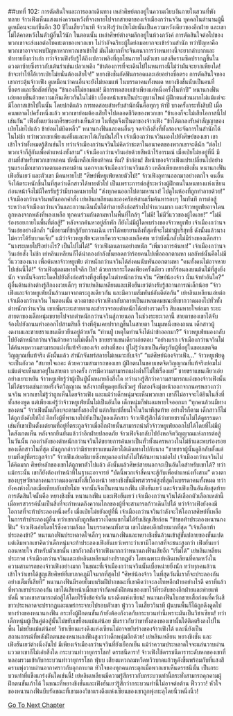 ##บทที่ 102: การตัดสินใจและการออกเดินทาง
เหล่าศิษย์ตกอยู่ในความเงียบงันภายในสวนที่พังทลาย
จ้าวเฟิงเห็นแสงแห่งความหวังที่จางหายไปจากสายตาของเจ้าเมืองกว่านจวิน บุคคลในตำนานผู้นี้ดูเหมือนจะแก่ขึ้นอีก 30 ปีในเสี้ยววินาที
จ้าวเฟิงรู้ว่าเป่ยโม่ยนั้นเป็นความหวังเดียวของอีกฝ่าย และเขาไม่ได้คาดหวังในตัวผู้อื่นไว้นัก
ในตอนนั้น เหล่าศิษย์ต่างจมลึกอยู่ในห้วงภวังค์
การตัดสินใจต่อไปของพวกเขาจะส่งผลต่อโชคชะตาของพวกเขา
ไม่ว่าอัจฉริยะผู้ใดย่อมอยากจะเข้าร่วมสำนัก ทว่าปัญหาคือพวกเขาอาจจะพบปัญหาหากพวกเขาเข้าไป
มันไม่ยากที่จะจินตนาการว่าหนทางนี้จะยากลำบากและท้าทายยิ่งกว่าเก่า ทว่าจ้าวเฟิงรับรู้ได้ถึงเปลวเพลิงที่ลุกโชนภายในตัวเขา แสงสีครามซีดปรากฏขึ้นในดวงตาซ้ายซึ่งราวกับเต้นรำเช่นเปลวเพลิง
“ข้าต้องการที่จะเดินไปในหนทางนี้ไม่ว่ามันจะยากเพียงใด! ข้าจะทำให้ไอ้เวรเป่ยโม่ยนั่นต้องเสียใจ!” หยางชิงชั่นกัดฟันกรอดและเอ่ยอย่างซื่อตรง
การตัดสินใจของเขากระตุ้นจ้าวเฟิง ดูเหมือนว่าคนอื่นจะยังไม่ยอมแพ้
ในบรรดาคนทั้งหมด หยางชิงชั่นนับเป็นคนที่ซื่อตรงและซื่อสัตย์ที่สุด
“ข้าเองก็ไม่ยอมแพ้! มีการทดสอบเข้าเพียงแค่หนึ่งครั้งในห้าปี” หนานกงฟั่นเอ่ยตอบขึ้นด้วยความเห็นเดียวกันในไม่ช้า
เบื้องหน้าเขาเป็นประตูบานใหม่ ผู้ฝึกตนส่วนมากไม่แม้แต่จะมีโอกาสเข้าไปในนั้น
โดยปกติแล้ว การทดสอบสำหรับสำนักนั้นคือทุกๆ ห้าปี บางครั้งกระทั่งสิบปี
เมื่อคนพลาดไปครั้งหนึ่งแล้ว พวกเขาย่อมต้องเสียใจไปตลอดชีวิตของพวกเขา
“ข้าเองก็จะไม่เสียโอกาสนี้ไปเช่นกัน” เฟิงฮันเยว่ผงกศีรษะอย่างเห็นด้วย
ในที่สุดจึงเป็นตาของจ้าวเฟิง
“ข้าได้ตกลงรับคำสัญญาของเป่ยโม่ยไปแล้ว ข้าย่อมไม่บิดพลิ้ว”
หนานกงฟั่นและคนอื่นๆ จดจำถึงสิ่งที่ทั้งสองจะจัดการในสำนักได้ในไม่ช้า ทว่าพวกเขาเพียงแค่ยิ้มและหาได้เก็บมันใส่ใจ
เจ้าเมืองกว่านจวินมองไปยังศิษย์ของเขา เขาเข้าใจว่าทั้งหมดรู้สึกเช่นไร ทว่าเจ้าเมืองกว่านจวินไม่คิดว่าชะตาในอนาคตของพวกเขาจะดีนัก
“ต่อไป พวกเจ้าก็สู้กันเพื่อตำแหน่งทั้งสาม” เจ้าเมืองกว่านจวินเอ่ยด้วยสีหน้าไร้อารมณ์
เมื่อเป่ยโม่ยอยู่ที่นี่ มีสามที่สำหรับพวกเขาหกคน บัดนี้เหลือเพียงห้าคน
หืม? ช้าก่อน!
สีหน้าของจ้าวเฟิงแปรเปลี่ยนไปอย่างรุนแรงเมื่อเขากวาดตามองรอบด้าน
นอกจากเจ้าเมืองกว่านจวินแล้ว เหลือเพียงหยางชิงชั่น หนานกงฟั่น เฟิงฮันเยว่ และตัวเขา
มีคนหายไป!
“ศิษย์พี่หยูเฟ่ยหายตัวไป!” จ้าวเฟิงอุทานออกมาอย่างตกใจ
คนอื่นจึงได้ตระหนักขึ้นในที่สุดว่าเด็กสาวได้หายตัวไป
เป็นเพราะการต่อสู้ระหว่างผู้ฝึกตนในหนทางแห่งเซียนก่อนหน้าจึงไม่มีใครรับรู้ว่ามีบางคนหายไป
“ส่งทุกคนออกไปตามหานาง! ไปดูในห้องที่ถูกทำลายด้วย!” เจ้าเมืองกว่านจวินพลันออกคำสั่ง
เย่หลินเหลียนและองครักษ์สามเริ่มค้นหารอบๆ ในทันที การต่อสู้ระหว่างเจ้าเมืองกว่านจวินและกวานเฉินนั้นได้ทำลายสิ่งก่อสร้างไปจำนวนมาก และจ้าวหยูเฟ่ยอาจโดนลูกหลงจากพลังที่หลงเหลือ
ทุกคนร่วมกันตามหาในพื้นที่ใกล้ๆ
“ไม่มี! ไม่มีวี่แววของผู้ใดเลย!”
“ไม่มีร่องรอยภายในพื้นที่ต่อสู้!”
หลังจากค้นหาอยู่สักพัก ก็ยังไม่มีผู้ใดพบร่างของจ้าวหยูเฟ่ย
เจ้าเมืองกว่านจวินเอ่ยอย่างลึกล้ำ
“เมื่อยามที่ข้าสู้กับกวานเฉิน เราได้พยายามถึงที่สุดที่จะไม่ฆ่าผู้บริสุทธิ์ ดังนั้นแล้วนางไม่ควรได้รับบาดเจ็บ”
แม้ว่าจ้าวหยูเฟ่ยจะตายก็ควรจะหลงเหลือศพ ทว่าบัดนี้กลับไม่มีร่างของเด็กสาว
“นางระเหยไปรึอย่างไร? เป็นไปไม่ได้!” จ้าวเฟิงลนลานอย่างหนัก
“เพิ่มวงการค้นหา!” เจ้าเมืองกว่านจวินเอ่ยสั่ง
ไม่ช้า เย่หลินเหลียนก็ได้นำกองกำลังชั้นยอดกว่าร้อยคนไปเพื่อออกตามหา
ผลลัพธ์นั้นคือไม่มีวี่แววของนาง เพื่อค้นหาจ้าวหยูเฟ่ย ตำหนักกว่านจวินได้ส่งคนนับพันออกตามหา
“คนทั้งคนไม่อาจหายไปเช่นนี้ได้!” จ้าวเฟิงสูดลมหายใจลึก
ปึก!
ด้วยการกระโดดเพียงครั้งเดียว เขาก็ร่อนลงบนต้นไม้ที่สูงยิ่งนัก จากนั้นจึงกระโดดไปยังสิ่งก่อสร้างที่สูงที่สุดในตำหนักกว่านจวิน
“ศิษย์น้องจ้าว นั่นเจ้าทำอันใด?”
ผู้อื่นด้านล่างต่างรู้สึกงงงวยเล็กๆ ทว่าเย่หลินเหลียนและเฟิงฮันเยว่ต่างรับรู้สถานการณ์เล็กน้อย
“จ้าวเฟิงและจ้าวหยูเฟ่ยนั้นล้วนมาจากตระกูลเดียวกัน และมีความสัมพันธ์อันดีต่อกัน”
เย่หลินเหลียนเอ่ยต่อเจ้าเมืองกว่านจวิน
ในตอนนั้น ดวงตาของจ้าวเฟิงกลับกลายเป็นแหลมคมขณะที่เขากวาดมองไปทั่วทั้งตำหนักกว่านจวิน เขาเพิ่มระยะสายตาและสำรวจรอบตำหนักได้อย่างรวดเร็ว
สิบลมหายใจต่อมา
ระยะสายตาของเด็กหนุ่มขยายไปจากตำหนักกว่านจวินสู่ภายนอก
ในช่วงระยะเวลานี้ สายตาของเขาได้จับจ้องไปยังถนนห่างออกไปสามสิบลี้
ร่างที่คุ้นเคยปรากฏขึ้นในสายตา
ในมุมหนึ่งของถนน เด็กสาวผู้งดงามและชายชราแขนเดียวยืนอยู่ด้วยกัน
“ท่านปู่ เหตุใดท่านจึงได้นำข้าออกมา?” จ้าวหยูเฟ่ยมองกลับไปยังตำหนักกว่านจวินด้วยความไม่เต็มใจ
ชายชราแขนเดียวเอ่ยตอบ
“อย่างแรก เจ้าเมืองกว่านจวินไม่ได้ค้นพบความสามารถแฝงที่แท้จริงของเจ้า อย่างที่สอง ปู่ไม่รู้ว่าเขาเป็นศัตรูกับผู้ที่อยู่ในขอบเขตจิตวิญญาณที่แท้จริง ดังนั้นแล้ว สำนักจันทร์สลายไม่เหมาะกับเจ้า”
“แต่ศิษย์น้องจ้าวเฟิง...” จ้าวหยูเฟ่ยดูจะเป็นกังวล
“สบายใจเถอะ ด้วยความสามารถของเขา ผู้ฝึกตนในขอบเขตจิตวิญญาณที่แท้จริงย่อมไม่แม้แต่จะเห็นเขาอยู่ในสายตา บางครั้ง การมีความสามารถแฝงต่ำก็ไม่ใช่เรื่องแย่” ชายชราแขนเดียวเอ่ยอย่างเยาะหยัน
จ้าวหยูเฟ่ยรู้ว่าผู้เป็นปู่นั้นหมายถึงสิ่งใด ทว่านางรู้สึกว่าความสามารถแฝงของจ้าวเฟิงนั้นไม่ได้ธรรมเช่นกายครึ่งจิตวิญญาณ
หลังจากที่พูดคุยกันชั่วครู่ ทั้งสองจึงมุ่งหน้าออกจากนครหลวงกว่านจวิน
พวกเขาไม่รู้ว่าถูกเห็นโดยจ้าวเฟิง และแม้ว่าเด็กหนุ่มจะเห็นพวกเขา เขาก็ไม่อาจจะได้ยินในสิ่งที่ทั้งสองพูด แต่เพียงแค่รู้ว่าจ้าวหยูเฟ่ยนั้นไม่เป็นอันใด เด็กหนุ่มก็พ่นลมหายใจออกมา
“ทุกคนล้วนมีทางของตน” จ้าวเฟิงนั้นเกือบจะตามทั้งสองไป แต่กลับเปลี่ยนใจในวินาทีสุดท้าย
อย่างไรก็ตาม เด็กสาวก็ไม่ได้ถูกบังคับให้ไป อีกทั้งผู้ที่พานางไปยังเป็นปู่ของเด็กสาว จ้าวเฟิงรู้สึกได้ว่าชายชรานั้นไม่ได้ดูธรรมดาเช่นที่เขาเป็นตั้งแต่ยามที่อยู่ที่ตระกูลจ้าวเมื่ออีกฝ่ายนั้นสามารถนำตัวจ้าวหยูเฟ่ยออกไปได้โดยที่ไม่มีผู้ใดสังเกตเห็น
หลังจากยืนยันแล้วว่าอีกฝ่ายปลอดภัย จ้าวเฟิงจึงกลับไปยังหอจิตวิญญาณแห่งการต่อสู้
ในวันนั้น กองกำลังของตำหนักกว่านจวินได้ขยายการค้นหาเป็นทั่วทั้งนครหลวงในไม่ช้าและพบร่องรอยของเด็กสาวในที่สุด มันถูกกล่าวว่ามีชายชราแขนเดียวได้เดินทางไปกับนาง
“ชายชราผู้นั้นดูลึกลับตั้งแต่ยามที่อยู่ที่ตระกูลจ้าว” จ้าวเฟิงเอ่ยอธิบายซึ่งหยุดกองกำลังไม่ให้ค้นหานางต่อไป
เจ้าเมืองกว่านจวินไม่ได้คิดมาก ศิษย์หลักของเขาได้ถูกพาตัวไปแล้ว ดังนั้นแล้วศิษย์สายนอกจะเป็นอันใดสำหรับเขาได้?
ทว่าแม้กระนั้น เขาก็ยังต้องทำหน้าที่ในฐานะอาจารย์
“บัดนี้พวกเจ้าสี่คนจะสู้กับเพื่อตำแหน่งทั้งสาม” ดวงตาของบุรุษวัยกลางคนกวาดมองคนทั้งสี่เบื้องหน้า
หยางชิงชั่นมีพรสวรรค์สูงที่สุดในบรรดาคนทั้งหมด ทว่ายังคงห่างไกลเมื่อเทียบกับเป่ยโม่ย จากนั้นจึงเป็นหนานกงฟั่น เฟิงฮันเยว่ และจ้าวเฟิงเป็นอันดับสุดท้าย
การตัดสินใจนั้นคือ หยางชิงชั่น หนานกงฟั่น และเฟิงฮันเยว่
เจ้าเมืองกว่านจวินได้เลือกตัวเลือกเหล่านี้เมื่อพรสวรรค์นั้นเป็นสิ่งที่จะกำหนดถึงความไกลของผู้ที่จะสามารถก้าวเดินไปได้ ทว่าจ้าวเฟิงยังคงมีโอกาสที่จะท้าประลองหนึ่งครั้ง
เมื่อเป่ยโม่ยยังอยู่ที่นี่ เจ้าเมืองกว่านจวินกำลังจะให้โอกาสศิษย์ที่เหลือในการท้าประลองผู้อื่น ทว่าเขากลับถูกขัดขวางโดยแขกไม่ได้รับเชิญเสียก่อน
“ข้าขอท้าประลองหนานกงฟั่น” จ้าวเฟิงเอ่ยโดยไร้ซึ่งความลังเล
ในบรรดาคนทั้งสาม เขาไม่ชอบอีกฝ่ายมากที่สุด
“เจ้าเลือกท้าประลองข้า?” หนานกงฟั่นประหลาดใจเล็กๆ
หนานกงฟั่นและหยางชิงชั่นล้วนเข้าสู่ขั้นปลายของขั้นแปด แต่เดิมพวกเขาคิดว่าเด็กหนุ่มจะท้าประลองเฟิงฮันเยว่เพราะว่าเขามีโอกาสที่จะชนะสูงกว่า
เฟิงฮันเยว่ถอนหายใจ สำหรับตัวเขานั้น เขากังวลถึงจ้าวเฟิงมากกว่าหนานกงฟั่นเสียอีก
“เริ่มได้” เย่หลินเหลียนประกาศ
เจ้าเมืองกว่านจวินและเย่หลินเหลียนต่างปรากฏตัว โดยเฉพาะเย่หลินเหลียนที่คาดหวังในความสามารถของจ้าวเฟิงอย่างมาก ในขณะที่เจ้าเมืองกว่านจวินนั้นเบื่อหน่ายยิ่งนัก ทว่าทุกคนล้วนเข้าใจว่าเขาได้สูญเสียศิษย์ที่เขาภาคภูมิใจมากที่สุดไป
“ศิษย์น้องจ้าว ในที่สุดวันนี้เราก็จะประลองกันอย่างเต็มที่เสียที” หนานกงฟั่นมีรอยยิ้มบนริมฝีปากขณะที่เขาคิดว่าจะลงโทษอีกฝ่ายอย่างไรดี
คราที่แล้วที่พวกเขาประลองกัน เขาได้เสียหน้าเมื่อเขาจำกัดพลังฝึกตนของเขาไว้ที่ระดับของอีกฝ่ายและพ่ายแพ้
บัดนี้ พวกเขาสามารถต่อสู้ได้โดยไร้ซึ่งข้อจำกัด
แรงดึงแห่งเซียน!
หนานกงฟั่นโบกชายเสื้อก่อนที่ควันสีขาวประหลาดจะปรากฏและแพร่กระจายไปรอบตัวเขา
ฟู่ววว
ในเสี้ยววินาที ฝุ่นบนพื้นก็ได้ถูกดึงดูดไปทางร่างของหนานกงฟั่น กระทั่งผู้ฝึกตนขั้นเก้ายังต้องกังวลกับกระบวนท่านี้เพราะมันเป็นวิชาเซียน!
ทว่า เด็กหนุ่มผู้เป็นคู่ต่อสู้นั้นไม่ขยับเขยื้อนแม้แต่น้อย มันราวกับว่าขาทั้งสองของเขานั้นได้ติดตรึงลงไปในพื้น
ไม่ขยับแม้แต่น้อย!
วิชาเซียนแรงดึงแห่งเซียนไม่อาจขยับร่างของจ้าวเฟิงได้ และนี่ยังเป็นสถานการณ์ที่พลังฝึกตนของหนานกงฟั่นสูงกว่าเด็กหนุ่มอีกด้วย!
เย่หลินเหลียน หยางชิงชั่น และเฟิงฮันเยว่ต่างนิ่งงันไป มีเพียงเจ้าเมืองกว่านจวินที่ยังเยือกเย็น แม้ว่าความประหลาดใจจะแล่นวาบผ่านแววตาเขาก็ไม่เอ่ยสิ่งใด
กระบวนท่าวายุกรรโชก! ดรรชนีดารา!
จ้าวเฟิงใช้ดรรชนีดาราระดับหกของเขาที่หลอมรวมเข้ากับกระบวนท่าวายุกรรโชก
ฟุ่บบ
เสียงแหวกลมหวีดหวิวบาดแก้วหูดังขึ้นพร้อมกับที่แสงสีครามพุ่งวาบผ่านอากาศราวกับอุกกาบาต
หัวใจของทุกคนกระตุกเมื่อพวกเขาเห็นดรรชนีนั้น
เป็นกระบวนท่าที่แข็งแกร่งอันใดเช่นนี้!
เย่หลินเหลียนมีความรู้สึกราวกับกระบวนท่านี้กระทั่งสามารถคุกคามผู้ฝึกตนขั้นเก้าได้ ในขณะที่หยางชิงชั่นและเฟิงฮันเยว่รู้สึกว่ากระบวนท่านี้ไม่อาจต่อต้าน
ฟิ้วววว!
หัวใจของหนานกงฟั่นบีบรัดขณะที่เขามองวิชาแรงดึงแห่งเซียนของเขาถูกพุ่งทะลุโดยนิ้วหนึ่งนิ้ว!



[Go To Next Chapter]( ./103.md)